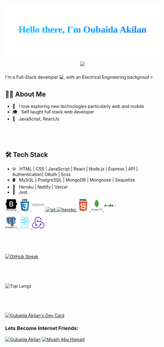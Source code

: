 <h1 align="center"> 
<img src="https://github.com/OubaidaAkilan/OubaidaAkilan/blob/main/hellothere.svg" width="600px">
<img src="https://raw.githubusercontent.com/MartinHeinz/MartinHeinz/master/wave.gif" width="55px">
</h1>



<p align="left"> I'm a Full-Stack developer 💻, with an Electrical Engineering backgroud ⚡.  

</p>  

<h2> 👩‍💻 About Me </h2>

- 🤩 &nbsp; I love exploring new technologies particularly web and mobile
- 🎓 &nbsp; Self taught full stack web developer
- 🌱 &nbsp; JavaScript, ReactJs

<br>
<br>
<br>

<h2>🛠 Tech Stack</h2>

- 🌐 &nbsp; HTML | CSS | JavaScript | React | Node.js | Express  | API | Authentication| OAuth | Scss 
- 🛢 &nbsp; MySQL | PostgreSQL | MongoDB | Mongoose | Sequelize
- 🚓 &nbsp; Heroku | Netlify | Vercel 
- 🔧 &nbsp; Jest 

<p align="left">  
<a href="https://getbootstrap.com" target="_blank" rel="noreferrer"> <img src="https://raw.githubusercontent.com/devicons/devicon/master/icons/bootstrap/bootstrap-plain-wordmark.svg" alt="bootstrap" width="40" height="40"/> </a>  <a href="https://www.w3schools.com/css/" target="_blank" rel="noreferrer"> <img src="https://raw.githubusercontent.com/devicons/devicon/master/icons/css3/css3-original-wordmark.svg" alt="css3" width="40" height="40"/> </a> <a href="https://expressjs.com" target="_blank" rel="noreferrer"> <img src="https://raw.githubusercontent.com/devicons/devicon/master/icons/express/express-original-wordmark.svg" alt="express" width="40" height="40"/> </a> <a href="https://git-scm.com/" target="_blank" rel="noreferrer"> <img src="https://www.vectorlogo.zone/logos/git-scm/git-scm-icon.svg" alt="git" width="40" height="40"/> </a>  <a href="https://heroku.com" target="_blank" rel="noreferrer"> <img src="https://www.vectorlogo.zone/logos/heroku/heroku-icon.svg" alt="heroku" width="40" height="40"/> </a>
 <a href="https://www.w3.org/html/" target="_blank" rel="noreferrer"> <img src="https://raw.githubusercontent.com/devicons/devicon/master/icons/html5/html5-original-wordmark.svg" alt="html5" width="40" height="40"/> </a>  <a href="https://www.mongodb.com/" target="_blank" rel="noreferrer"> <img src="https://raw.githubusercontent.com/devicons/devicon/master/icons/mongodb/mongodb-original-wordmark.svg" alt="mongodb" width="40" height="40"/> </a> <a href="https://nodejs.org" target="_blank" rel="noreferrer"> <img src="https://raw.githubusercontent.com/devicons/devicon/master/icons/nodejs/nodejs-original-wordmark.svg" alt="nodejs" width="40" height="40"/> </a> 
 
 <a href="https://www.postgresql.org" target="_blank" rel="noreferrer"> <img src="https://raw.githubusercontent.com/devicons/devicon/master/icons/postgresql/postgresql-original-wordmark.svg" alt="postgresql" width="40" height="40"/> </a> <a href="https://reactjs.org/" target="_blank" rel="noreferrer"> <img src="https://raw.githubusercontent.com/devicons/devicon/master/icons/react/react-original-wordmark.svg" alt="react" width="40" height="40"/> </a> </a> <a href="https://redux.js.org" target="_blank" rel="noreferrer"> <img src="https://raw.githubusercontent.com/devicons/devicon/master/icons/redux/redux-original.svg" alt="redux" width="40" height="40"/> </a>  </p>

<br>
<br>
<br>
 
[![GitHub Streak](http://github-readme-streak-stats.herokuapp.com?user=oubaidaakilan&hide_border=true&exclude_days=Fri&card_width=505)](https://git.io/streak-stats)

<br>
<br>
<br>

![Top Langs](https://github-readme-stats.vercel.app/api/top-langs/?username=oubaidaakilan&layout=compact)
<!-- [![Top Langs](https://github-readme-stats.vercel.app/api/top-langs/?username=oubaidaakilan)](https://github.com/anuraghazra/github-readme-stats) -->


<br>
<br>
<br>


<a href="https://app.daily.dev/Oubaidaakilan"><img src="https://api.daily.dev/devcards/3082bfff60404670aeeff21c71279859.png?r=864" width="400" alt="Oubaida Akilan's Dev Card"/></a>

<h3 >Lets Become Internet Friends:</h3>
<div align="left">
<p><a href="https://www.linkedin.com/in/oubaida-akilan-312470120/" target="blank"><img align="center" src="https://www.svgrepo.com/show/176736/linkedin-social-media.svg" alt="Oubaida Akilan" height="30" width="40" /></a> <a href="mailto:oubaida.jehad@outlook.com" target="blank"><img align="center" src="https://www.svgrepo.com/show/49695/mail.svg" alt="Moath Abu Hamad" height="30" width="40" /></a></p>
</div>

<!--
**Oubaidaakilan/Oubaidaakilan** is a ✨ _special_ ✨ repository because its `README.md` (this file) appears on your GitHub profile.

Here are some ideas to get you started:

- 🔭 I’m currently working on ...
- 🌱 I’m currently learning ...
- 👯 I’m looking to collaborate on ...
- 🤔 I’m looking for help with ...
- 💬 Ask me about ...
- 📫 How to reach me: ...
- 😄 Pronouns: ...
- ⚡ Fun fact: ...
-->
